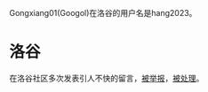 Gongxiang01(Googol)在洛谷的用户名是hang2023。
# 洛谷

在洛谷社区多次发表引人不快的留言，[被举报](https://lglg.top/685286/10#5387107)，[被处理](https://lglg.top/685286/11#5388986)。
